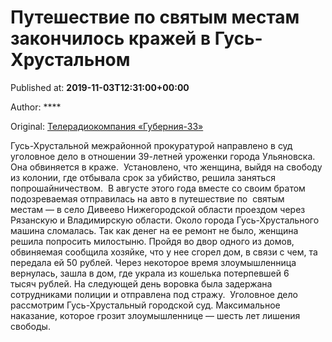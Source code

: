 
# Путешествие по святым местам закончилось кражей в Гусь-Хрустальном

Published at: **2019-11-03T12:31:00+00:00**

Author: ****

Original: [Телерадиокомпания «Губерния-33»](http://trc33.ru/news/events/puteshestvie-po-svyatym-mestam-zakonchilos-krazhey-v-gus-khrustalnom/)

Гусь-Хрустальной межрайонной прокуратурой направлено в суд уголовное дело в отношении 39-летней уроженки города Ульяновска. Она обвиняется в краже. 
Установлено, что женщина, выйдя на свободу из колонии, где отбывала срок за убийство, решила заняться попрошайничеством. 
В августе этого года вместе со своим братом подозреваемая отправилась на авто в путешествие по  святым местам — в село Дивеево Нижегородской области проездом через Рязанскую и Владимирскую области. Около города Гусь-Хрустального машина сломалась. Так как денег на ее ремонт не было, женщина решила попросить милостыню. Пройдя во двор одного из домов, обвиняемая сообщила хозяйке, что у нее сгорел дом, в связи с чем, та передала ей 50 рублей.
Через некоторое время злоумышленница вернулась, зашла в дом, где украла из кошелька потерпевшей 6 тысяч рублей. На следующей день воровка была задержана сотрудниками полиции и отправлена под стражу. 
Уголовное дело рассмотрим Гусь-Хрустальный городской суд. Максимальное наказание, которое грозит злоумышленнице — шесть лет лишения свободы. 
